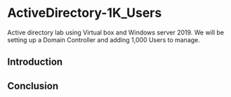 # ActiveDirectory-1K_Users
Active directory lab using Virtual box and Windows server 2019. We will be setting up a Domain Controller and adding 1,000 Users to manage. 

## Introduction

## Conclusion
